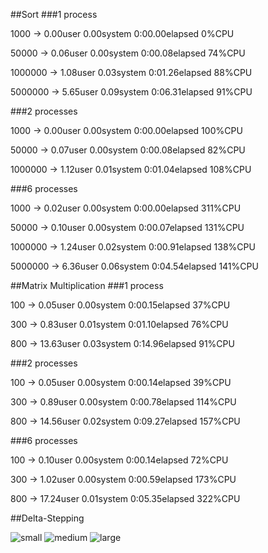 ##Sort
###1 process

1000 -> 0.00user 0.00system 0:00.00elapsed 0%CPU

50000 -> 0.06user 0.00system 0:00.08elapsed 74%CPU

1000000 -> 1.08user 0.03system 0:01.26elapsed 88%CPU

5000000 -> 5.65user 0.09system 0:06.31elapsed 91%CPU

###2 processes

1000 -> 0.00user 0.00system 0:00.00elapsed 100%CPU

50000 -> 0.07user 0.00system 0:00.08elapsed 82%CPU

1000000 -> 1.12user 0.01system 0:01.04elapsed 108%CPU

###6 processes

1000 -> 0.02user 0.00system 0:00.00elapsed 311%CPU

50000 -> 0.10user 0.00system 0:00.07elapsed 131%CPU

1000000 -> 1.24user 0.02system 0:00.91elapsed 138%CPU

5000000 -> 6.36user 0.06system 0:04.54elapsed 141%CPU

##Matrix Multiplication
###1 process

100 -> 0.05user 0.00system 0:00.15elapsed 37%CPU

300 -> 0.83user 0.01system 0:01.10elapsed 76%CPU

800 -> 13.63user 0.03system 0:14.96elapsed 91%CPU

###2 processes

100 -> 0.05user 0.00system 0:00.14elapsed 39%CPU

300 -> 0.89user 0.00system 0:00.78elapsed 114%CPU

800 -> 14.56user 0.02system 0:09.27elapsed 157%CPU

###6 processes

100 -> 0.10user 0.00system 0:00.14elapsed 72%CPU

300 -> 1.02user 0.00system 0:00.59elapsed 173%CPU

800 -> 17.24user 0.01system 0:05.35elapsed 322%CPU

##Delta-Stepping

![small](plot/3.png)
![medium](plot/2.png)
![large](plot/1.png)
